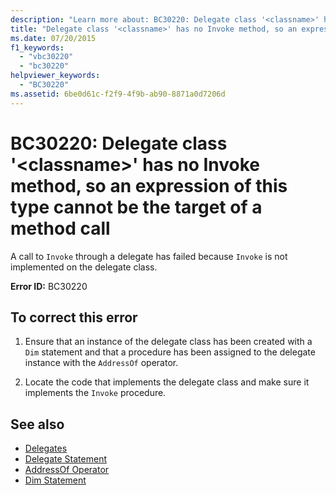 ```yaml
---
description: "Learn more about: BC30220: Delegate class '<classname>' has no Invoke method, so an expression of this type cannot be the target of a method call"
title: "Delegate class '<classname>' has no Invoke method, so an expression of this type cannot be the target of a method call"
ms.date: 07/20/2015
f1_keywords:
  - "vbc30220"
  - "bc30220"
helpviewer_keywords:
  - "BC30220"
ms.assetid: 6be0d61c-f2f9-4f9b-ab90-8871a0d7206d
---
```

# BC30220: Delegate class '\<classname>' has no Invoke method, so an expression of this type cannot be the target of a method call

A call to `Invoke` through a delegate has failed because `Invoke` is not implemented on the delegate class.

 **Error ID:** BC30220

## To correct this error

1. Ensure that an instance of the delegate class has been created with a `Dim` statement and that a procedure has been assigned to the delegate instance with the `AddressOf` operator.

2. Locate the code that implements the delegate class and make sure it implements the `Invoke` procedure.

## See also

- [Delegates](../../programming-guide/language-features/delegates/index.md)
- [Delegate Statement](../statements/delegate-statement.md)
- [AddressOf Operator](../operators/addressof-operator.md)
- [Dim Statement](../statements/dim-statement.md)
